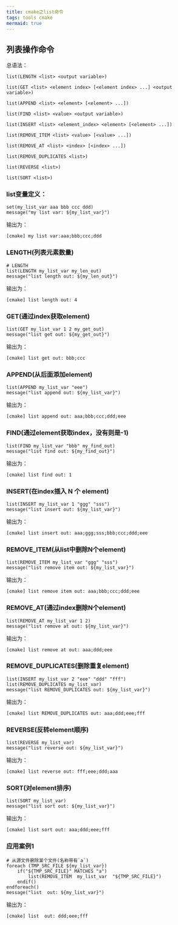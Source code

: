 ```yaml
---
title: cmake之list命令
tags: tools cmake
mermaid: true
---
```


## 列表操作命令

总语法：

```
list(LENGTH <list> <output variable>)

list(GET <list> <element index> [<element index> ...] <output variable>)

list(APPEND <list> <element> [<element> ...])

list(FIND <list> <value> <output variable>)

list(INSERT <list> <element_index> <element> [<element> ...])

list(REMOVE_ITEM <list> <value> [<value> ...])

list(REMOVE_AT <list> <index> [<index> ...])

list(REMOVE_DUPLICATES <list>)

list(REVERSE <list>)

list(SORT <list>)
```

### list变量定义：

```
set(my_list_var aaa bbb ccc ddd)
message("my list var: ${my_list_var}")
```

输出为：

```
[cmake] my list var:aaa;bbb;ccc;ddd
```

### LENGTH(列表元素数量)

```
# LENGTH
list(LENGTH my_list_var my_len_out)
message("list length out: ${my_len_out}")
```

输出为：

```
[cmake] list length out: 4
```

### GET(通过index获取element)

```
list(GET my_list_var 1 2 my_get_out)
message("list get out: ${my_get_out}")
```

输出为：

```
[cmake] list get out: bbb;ccc
```

### APPEND(从后面添加element)

```
list(APPEND my_list_var "eee")
message("list append out: ${my_list_var}")
```

输出为：

```
[cmake] list append out: aaa;bbb;ccc;ddd;eee
```

### FIND(通过element获取index，没有则是-1)

```
list(FIND my_list_var "bbb" my_find_out)
message("list find out: ${my_find_out}")
```

输出为：

```
[cmake] list find out: 1
```

### INSERT(在index插入 N 个 element)

```
list(INSERT my_list_var 1 "ggg" "sss")
message("list insert out: ${my_list_var}")
```

输出为：

```
[cmake] list insert out: aaa;ggg;sss;bbb;ccc;ddd;eee
```

### REMOVE_ITEM(从list中删除N个element)

```
list(REMOVE_ITEM my_list_var "ggg" "sss")
message("list remove item out: ${my_list_var}")
```

输出为：

```
[cmake] list remove item out: aaa;bbb;ccc;ddd;eee
```

### REMOVE_AT(通过index删除N个element)

```
list(REMOVE_AT my_list_var 1 2)
message("list remove at out: ${my_list_var}")
```

输出为：

```
[cmake] list remove at out: aaa;ddd;eee
```

### REMOVE_DUPLICATES(删除重复element)

```
list(INSERT my_list_var 2 "eee" "ddd" "fff")
list(REMOVE_DUPLICATES my_list_var)
message("list REMOVE_DUPLICATES out: ${my_list_var}")
```

输出为：

```
[cmake] list REMOVE_DUPLICATES out: aaa;ddd;eee;fff
```


### REVERSE(反转element顺序)

```
list(REVERSE my_list_var)
message("list reverse out: ${my_list_var}")
```

输出为：

```
[cmake] list reverse out: fff;eee;ddd;aaa
```


### SORT(对element排序)

```
list(SORT my_list_var)
message("list sort out: ${my_list_var}")
```

输出为：

```
[cmake] list sort out: aaa;ddd;eee;fff
```

### 应用案例1
```
# 从源文件删除某个文件(名称带有`a`)
foreach (TMP_SRC_FILE ${my_list_var})
    if("${TMP_SRC_FILE}" MATCHES "a")
        list(REMOVE_ITEM  my_list_var  "${TMP_SRC_FILE}")
    endif()
endforeach()
message("list  out: ${my_list_var}")
```
输出为：
```
[cmake] list  out: ddd;eee;fff
```
